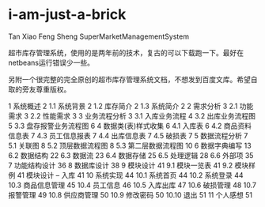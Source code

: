 # i-am-just-a-brick
Tan Xiao Feng Sheng SuperMarketManagementSystem

超市库存管理系统，使用的是两年前的技术，复古的可以下载跑一下。最好在netbeans运行错误少一些。

另附一个很完整的完全原创的超市库存管理系统文档，不想发到百度文库。希望自取的旁友尊重版权。


1  系统概述	2
1.1 系统背景	2
1.2 库存简介	2
1.3 系统简介	2
2  需求分析	3
2.1 功能需求	3
2.2 性能需求	3
3  业务流程分析	3
3.1 入库业务流程	4
3.2 出库业务流程图	5
3.3 盘存报警业务流程图	6
4  数据类(表)样式收集	6
4.1 入库表	6
4.2 商品资料信息表	7
4.3 员工信息报表	7
4.4 出库信息表	7
4.5 破损表	7
5  数据流程分析	7
5.1 关联图	8
5.2 顶层数据流程图	8
5.3 第二层数据流程图	10
6  数据字典编写	13
6.2 数据结构	22
6.3 数据流	23
6.4 数据存储	25
6.5 处理逻辑	28
6.6 外部项	35
7  功能结构设计	36
8  数据库设计	38
9  模块设计	41
9.1 模块一览表	41
9.2 模块样例	41
模块设计 –  入库	41
10  系统实现	44
10.1 系统首页	44
10.2 系统登录	44
10.3 商品信息管理	45
10.4 员工信息	46
10.5 入库出库	47
10.6 破损管理	48
10.7 报警管理	49
10.8 供应商管理	50
10.9 修改密码	50
10.10 退出	51
11  个人感想	51

